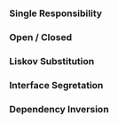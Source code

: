 ### Single Responsibility

### Open / Closed

### Liskov Substitution

### Interface Segretation

### Dependency Inversion
